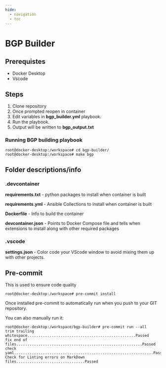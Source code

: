 ```yaml
---
hide:
  - navigation
  - toc
---
```


# BGP Builder

## Prerequistes

- Docker Desktop
- Vscode

## Steps

1. Clone repository
2. Once prompted reopen in container
3. Edit variables in **bgp_builder.yml** playbook.
4. Run the playbook.
5. Output will be written to **bgp_output.txt**

### Running BGP building playbook

```text
root@docker-desktop:/workspace# cd bgp-builder/
root@docker-desktop:/workspace# make bgp
```

## Folder descriptions/info

### .devcontainer

**requirements.txt** - python packages to install when container is built

**requirements.yml** - Ansible Collections to install when container is built

**Dockerfile** - Info to build the container

**devcontainer.json** - Points to Docker Compose file and tells when extensions to install along with other required packages

### .vscode

**settings.json** - Color code your VScode window to avoid mixing them up with other projects.

## Pre-commit

This is used to ensure code quality

```text
root@docker-desktop:/workspace# pre-commit install
```

Once installed pre-commit to automatically run when you push to your GIT repository.

You can also manually run it:

```text
root@docker-desktop:/workspace/bgp-builder# pre-commit run --all
trim trailing whitespace.................................................Passed
fix end of files.........................................................Passed
check yaml...............................................................Passed
Check for Linting errors on MarkDown files...............................Passed
```
